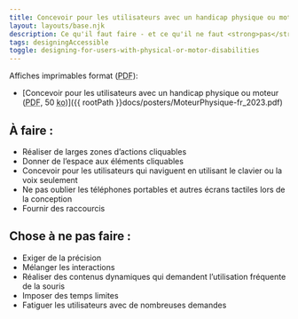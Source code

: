 ```yaml
---
title: Concevoir pour les utilisateurs avec un handicap physique ou moteur
layout: layouts/base.njk
description: Ce qu'il faut faire - et ce qu'il ne faut <strong>pas</strong> faire - lors de la conception pour les utilisateurs en situation de handicap physique ou moteur.
tags: designingAccessible
toggle: designing-for-users-with-physical-or-motor-disabilities
---
```


Affiches imprimables format (<abbr lang="en" title="Portable Document Format">PDF</abbr>):

- [Concevoir pour les utilisateurs avec un handicap physique ou moteur (<abbr lang="en" title="Portable Document Format">PDF</abbr>, 50 <abbr title="kilo-octet">ko</abbr>)]({{ rootPath }}docs/posters/MoteurPhysique-fr_2023.pdf)

<div class="row">
<div class="col-md-6">

## À faire :

- Réaliser de larges zones d’actions cliquables
- Donner de l’espace aux éléments cliquables
- Concevoir pour les utilisateurs qui naviguent en utilisant le clavier ou la voix seulement
- Ne pas oublier les téléphones portables et autres écrans tactiles lors de la conception
- Fournir des raccourcis

</div>
<div class="col-md-6">

## Chose à ne pas faire :

- Exiger de la précision
- Mélanger les interactions
- Réaliser des contenus dynamiques qui demandent l’utilisation fréquente de la souris
- Imposer des temps limites
- Fatiguer les utilisateurs avec de nombreuses demandes

</div>
</div>
